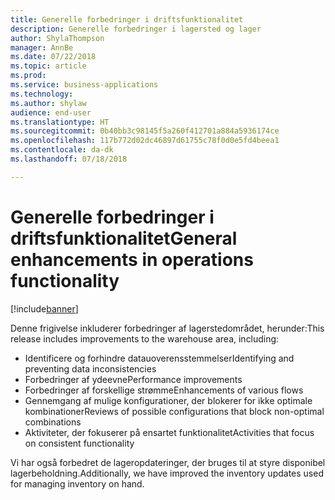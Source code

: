 ```yaml
---
title: Generelle forbedringer i driftsfunktionalitet
description: Generelle forbedringer i lagersted og lager
author: ShylaThompson
manager: AnnBe
ms.date: 07/22/2018
ms.topic: article
ms.prod: 
ms.service: business-applications
ms.technology: 
ms.author: shylaw
audience: end-user
ms.translationtype: HT
ms.sourcegitcommit: 0b40bb3c98145f5a260f412701a884a5936174ce
ms.openlocfilehash: 117b772d02dc46897d61755c78f0d0e5fd4beea1
ms.contentlocale: da-dk
ms.lasthandoff: 07/18/2018

---
```


# <a name="general-enhancements-in-operations-functionality"></a><span data-ttu-id="6692b-103">Generelle forbedringer i driftsfunktionalitet</span><span class="sxs-lookup"><span data-stu-id="6692b-103">General enhancements in operations functionality</span></span>
[!include[banner](../../includes/banner.md)]

<span data-ttu-id="6692b-104">Denne frigivelse inkluderer forbedringer af lagerstedområdet, herunder:</span><span class="sxs-lookup"><span data-stu-id="6692b-104">This release includes improvements to the warehouse area, including:</span></span>

  - <span data-ttu-id="6692b-105">Identificere og forhindre datauoverensstemmelser</span><span class="sxs-lookup"><span data-stu-id="6692b-105">Identifying and preventing data inconsistencies</span></span> 
  - <span data-ttu-id="6692b-106">Forbedringer af ydeevne</span><span class="sxs-lookup"><span data-stu-id="6692b-106">Performance improvements</span></span>
  - <span data-ttu-id="6692b-107">Forbedringer af forskellige strømme</span><span class="sxs-lookup"><span data-stu-id="6692b-107">Enhancements of various flows</span></span>
  - <span data-ttu-id="6692b-108">Gennemgang af mulige konfigurationer, der blokerer for ikke optimale kombinationer</span><span class="sxs-lookup"><span data-stu-id="6692b-108">Reviews of possible configurations that block non-optimal combinations</span></span>
  - <span data-ttu-id="6692b-109">Aktiviteter, der fokuserer på ensartet funktionalitet</span><span class="sxs-lookup"><span data-stu-id="6692b-109">Activities that focus on consistent functionality</span></span>

<span data-ttu-id="6692b-110">Vi har også forbedret de lageropdateringer, der bruges til at styre disponibel lagerbeholdning.</span><span class="sxs-lookup"><span data-stu-id="6692b-110">Additionally, we have improved the inventory updates used for managing inventory on hand.</span></span>

